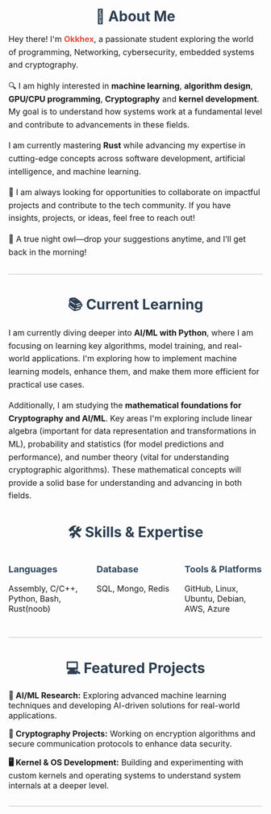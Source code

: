   <!-- About Me Section -->
  <h2 align="center" style="font-size: 28px; color: #2c3e50; margin-bottom: 10px;">👋 About Me</h2>
  <p style="font-size: 16px; line-height: 1.6; margin-bottom: 15px;">
    Hey there! I'm <strong style="color: #e74c3c;">Okkhex</strong>, a passionate student exploring the world of programming, Networking, cybersecurity, embedded systems and cryptography.
  </p>
  <p style="font-size: 16px; line-height: 1.6; margin-bottom: 15px;">
  🔍 I am highly interested in <strong>machine learning</strong>, <strong>algorithm design</strong>, <strong>GPU/CPU programming</strong>, <strong>Cryptography</strong> and <strong>kernel development</strong>. My goal is to understand how systems work at a fundamental level and contribute to advancements in these fields.
</p>
  <p style="font-size: 16px; line-height: 1.6; margin-bottom: 15px;">
  I am currently mastering <strong>Rust</strong> while advancing my expertise in cutting-edge concepts across software development, artificial intelligence, and machine learning.
</p>
  <p style="font-size: 16px; line-height: 1.6; margin-bottom: 15px;">
  🚀 I am always looking for opportunities to collaborate on impactful projects and contribute to the tech community. If you have insights, projects, or ideas, feel free to reach out!
</p>
  <p style="font-size: 16px; line-height: 1.6; margin-bottom: 20px;">
    🌙 A true night owl—drop your suggestions anytime, and I’ll get back in the morning!
  </p>

  <hr style="border: none; height: 2px; background-color: #ddd; margin: 30px 0;">

  <!-- Current Learning Section -->
  <h2 align="center" style="font-size: 28px; color: #2c3e50; margin-bottom: 10px;">📚 Current Learning</h2>
  <p style="font-size: 16px; line-height: 1.6; margin-bottom: 15px;">
    I am currently diving deeper into <strong>AI/ML with Python</strong>, where I am focusing on learning key algorithms, model training, and real-world applications. I'm exploring how to implement machine learning models, enhance them, and make them more efficient for practical use cases.
  </p>
  <p style="font-size: 16px; line-height: 1.6; margin-bottom: 15px;">
    Additionally, I am studying the <strong>mathematical foundations for Cryptography and AI/ML</strong>. Key areas I'm exploring include linear algebra (important for data representation and transformations in ML), probability and statistics (for model predictions and performance), and number theory (vital for understanding cryptographic algorithms). These mathematical concepts will provide a solid base for understanding and advancing in both fields.
  </p>

  <!-- Skills & Expertise Section -->
  <h2 align="center" style="font-size: 28px; color: #2c3e50; margin-bottom: 10px;">🛠 Skills & Expertise</h2>
  <div style="display: flex; justify-content: center; gap: 20px; flex-wrap: wrap; margin-bottom: 30px;">
    <div style="flex: 1; max-width: 300px;">
      <h3 style="font-size: 18px; color: #34495e;">Languages</h3>
      <p style="font-size: 16px;">Assembly, C/C++, Python, Bash, Rust(noob)</p>
    </div>
    <div style="flex: 1; max-width: 300px;">
      <h3 style="font-size: 18px; color: #34495e;">Database</h3>
      <p style="font-size: 16px;">SQL, Mongo, Redis</p>
    </div>
    <div style="flex: 1; max-width: 300px;">
      <h3 style="font-size: 18px; color: #34495e;">Tools & Platforms</h3>
      <p style="font-size: 16px;">GitHub, Linux, Ubuntu, Debian, AWS, Azure</p>
    </div>
  </div>

  <hr style="border: none; height: 2px; background-color: #ddd; margin: 30px 0;">

  <!-- Featured Projects Section -->
  <h2 align="center" style="font-size: 28px; color: #2c3e50; margin-bottom: 10px;">💻 Featured Projects</h2>
  <div style="text-align: left; margin-bottom: 30px;">
    <p style="font-size: 16px; margin-bottom: 15px;">
      <strong>🧠 AI/ML Research:</strong> Exploring advanced machine learning techniques and developing AI-driven solutions for real-world applications.
    </p>
    <p style="font-size: 16px; margin-bottom: 15px;">
      <strong>🔐 Cryptography Projects:</strong> Working on encryption algorithms and secure communication protocols to enhance data security.
    </p>
    <p style="font-size: 16px; margin-bottom: 15px;">
      <strong>🖥 Kernel & OS Development:</strong> Building and experimenting with custom kernels and operating systems to understand system internals at a deeper level.
    </p>
  </div>

  <hr style="border: none; height: 2px; background-color: #ddd; margin: 30px 0;">
